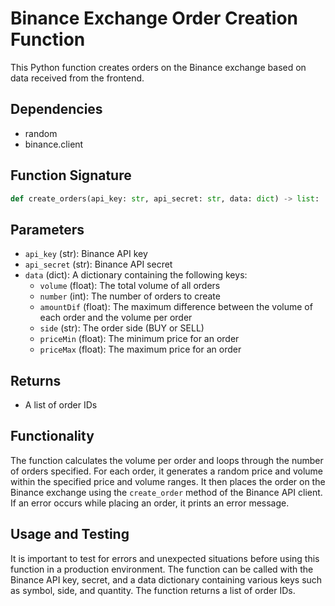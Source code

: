 # Binance Exchange Order Creation Function

This Python function creates orders on the Binance exchange based on data received from the frontend. 

## Dependencies
* random
* binance.client

## Function Signature
```Python
def create_orders(api_key: str, api_secret: str, data: dict) -> list:
```

## Parameters
* `api_key` (str): Binance API key
* `api_secret` (str): Binance API secret
* `data` (dict): A dictionary containing the following keys:
  * `volume` (float): The total volume of all orders
  * `number` (int): The number of orders to create
  * `amountDif` (float): The maximum difference between the volume of each order and the volume per order
  * `side` (str): The order side (BUY or SELL)
  * `priceMin` (float): The minimum price for an order
  * `priceMax` (float): The maximum price for an order

## Returns
* A list of order IDs

## Functionality
The function calculates the volume per order and loops through the number of orders specified. For each order, it generates a random price and volume within the specified price and volume ranges. It then places the order on the Binance exchange using the `create_order` method of the Binance API client. If an error occurs while placing an order, it prints an error message.

## Usage and Testing
It is important to test for errors and unexpected situations before using this function in a production environment. The function can be called with the Binance API key, secret, and a data dictionary containing various keys such as symbol, side, and quantity. The function returns a list of order IDs.
